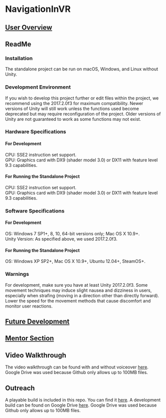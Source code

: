 # NavigationInVR

## [User Overview](UserOverview.md)

## ReadMe
### Installation
The standalone project can be run on macOS, Windows, and Linux without Unity.

### Development Environment
If you wish to develop this project further or edit files within the project, we recommend using the 2017.2.0f3 for maximum compatibility. Newer versions of Unity will still work unless the functions used become deprecated but may require reconfiguration of the project. Older versions of Unity are not guaranteed to work as some functions may not exist.

### Hardware Specifications
#### For Development
CPU: SSE2 instruction set support.  
GPU: Graphics card with DX9 (shader model 3.0) or DX11 with feature level 9.3 capabilities.  

#### For Running the Standalone Project
CPU: SSE2 instruction set support.  
GPU: Graphics card with DX9 (shader model 3.0) or DX11 with feature level 9.3 capabilities.  

### Software Specifications
#### For Development
OS: Windows 7 SP1+, 8, 10, 64-bit versions only; Mac OS X 10.9+.  
Unity Version: As specified above, we used 2017.2.0f3.

#### For Running the Standalone Project
OS: Windows XP SP2+, Mac OS X 10.9+, Ubuntu 12.04+, SteamOS+.  

### Warnings
For development, make sure you have at least Unity 2017.2.0f3. Some movement techniques may induce slight nausea and dizziness in users, especially when strafing (moving in a direction other than directly forward). Lower the speed for the movement methods that cause discomfort and monitor user reactions.

## [Future Development](FutureDevelopment.md)

## [Mentor Section](MentorSection.md)

## Video Walkthrough
The video walkthrough can be found with and without voiceover [here](https://drive.google.com/open?id=1DbJVpSEKLPxBKdanP_Ku8KKoG0WEPFm_). Google Drive was used because Github only allows up to 100MB files.

## Outreach
A playable build is included in this repo. You can find it [here](DevEnvironment). A development build can be found on Google Drive [here](https://drive.google.com/open?id=17f-XhJ3JbQbcENuHUnfQa2xR5cuKmCtF). Google Drive was used because Github only allows up to 100MB files.
